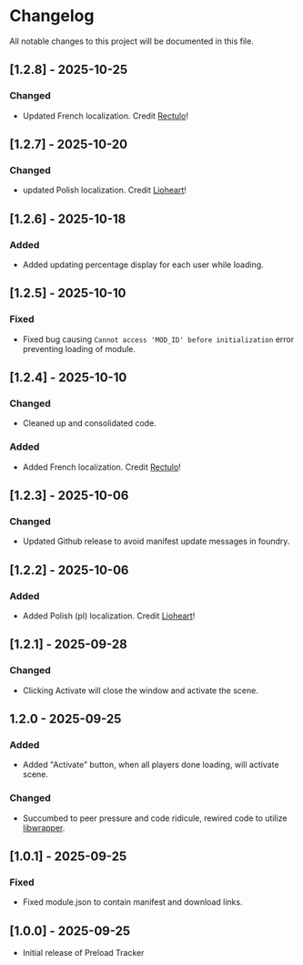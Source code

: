 # Changelog
All notable changes to this project will be documented in this file.

## [1.2.8] - 2025-10-25
### Changed
- Updated French localization. Credit [Rectulo](https://gitlocalize.com/users/rectulo)!

## [1.2.7] - 2025-10-20
### Changed
- updated Polish localization. Credit [Lioheart](https://github.com/Lioheart)!

## [1.2.6] - 2025-10-18
### Added
- Added updating percentage display for each user while loading. 

## [1.2.5] - 2025-10-10
### Fixed
- Fixed bug causing `Cannot access 'MOD_ID' before initialization` error preventing loading of module.

## [1.2.4] - 2025-10-10
### Changed
- Cleaned up and consolidated code. 
### Added
- Added French localization. Credit [Rectulo](https://gitlocalize.com/users/rectulo)!

## [1.2.3] - 2025-10-06
### Changed
- Updated Github release to avoid manifest update messages in foundry.

## [1.2.2] - 2025-10-06
### Added
- Added Polish (pl) localization. Credit [Lioheart](https://github.com/Lioheart)!

## [1.2.1] - 2025-09-28
### Changed
- Clicking Activate will close the window and activate the scene. 

## 1.2.0 - 2025-09-25
### Added 
- Added "Activate" button, when all players done loading, will activate scene.
### Changed
- Succumbed to peer pressure and code ridicule, rewired code to utilize [libwrapper](https://github.com/ruipin/fvtt-lib-wrapper). 

## [1.0.1] - 2025-09-25
### Fixed
- Fixed module.json to contain manifest and download links.

## [1.0.0] - 2025-09-25
- Initial release of Preload Tracker
